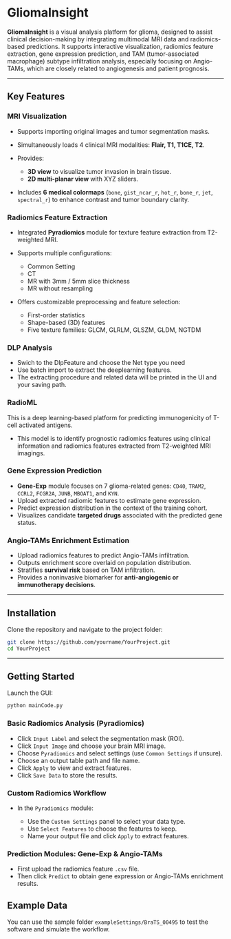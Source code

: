 # GliomaInsight

**GliomaInsight** is a visual analysis platform for glioma, designed to assist clinical decision-making by integrating multimodal MRI data and radiomics-based predictions. It supports interactive visualization, radiomics feature extraction, gene expression prediction, and TAM (tumor-associated macrophage) subtype infiltration analysis, especially focusing on Angio-TAMs, which are closely related to angiogenesis and patient prognosis.

---

## Key Features

### MRI Visualization

* Supports importing original images and tumor segmentation masks.
* Simultaneously loads 4 clinical MRI modalities: **Flair, T1, T1CE, T2**.
* Provides:

  * **3D view** to visualize tumor invasion in brain tissue.
  * **2D multi-planar view** with XYZ sliders.
* Includes **6 medical colormaps** (`bone`, `gist_ncar_r`, `hot_r`, `bone_r`, `jet`, `spectral_r`) to enhance contrast and tumor boundary clarity.

### Radiomics Feature Extraction

* Integrated **Pyradiomics** module for texture feature extraction from T2-weighted MRI.
* Supports multiple configurations:

  * Common Setting
  * CT
  * MR with 3mm / 5mm slice thickness
  * MR without resampling
* Offers customizable preprocessing and feature selection:

  * First-order statistics
  * Shape-based (3D) features
  * Five texture families: GLCM, GLRLM, GLSZM, GLDM, NGTDM

### DLP Analysis
- Swich to the DlpFeature and choose the Net type you need
- Use batch import to extract the deeplearning features.
- The extracting procedure and related data will be printed in the UI and your saving path.

### RadioML
This is a deep learning-based platform for predicting immunogenicity of T-cell activated antigens.
- This model is to identify prognostic radiomics features using clinical information and radiomics features extracted from T2-weighted MRI imagings.

### Gene Expression Prediction

* **Gene-Exp** module focuses on 7 glioma-related genes:
  `CD40`, `TRAM2`, `CCRL2`, `FCGR2A`, `JUNB`, `MBOAT1`, and `KYN`.
* Upload extracted radiomic features to estimate gene expression.
* Predict expression distribution in the context of the training cohort.
* Visualizes candidate **targeted drugs** associated with the predicted gene status.

### Angio-TAMs Enrichment Estimation

* Upload radiomics features to predict Angio-TAMs infiltration.
* Outputs enrichment score overlaid on population distribution.
* Stratifies **survival risk** based on TAM infiltration.
* Provides a noninvasive biomarker for **anti-angiogenic or immunotherapy decisions**.

---

## Installation

Clone the repository and navigate to the project folder:

```bash
git clone https://github.com/yourname/YourProject.git
cd YourProject
```

---

## Getting Started

Launch the GUI:

```bash
python mainCode.py
```

### Basic Radiomics Analysis (Pyradiomics)

* Click `Input Label` and select the segmentation mask (ROI).
* Click `Input Image` and choose your brain MRI image.
* Choose `Pyradiomics` and select settings (use `Common Settings` if unsure).
* Choose an output table path and file name.
* Click `Apply` to view and extract features.
* Click `Save Data` to store the results.

### Custom Radiomics Workflow

* In the `Pyradiomics` module:

  * Use the `Custom Settings` panel to select your data type.
  * Use `Select Features` to choose the features to keep.
  * Name your output file and click `Apply` to extract features.

### Prediction Modules: Gene-Exp & Angio-TAMs

* First upload the radiomics feature `.csv` file.
* Then click `Predict` to obtain gene expression or Angio-TAMs enrichment results.



## Example Data

You can use the sample folder `exampleSettings/BraTS_00495` to test the software and simulate the workflow.

